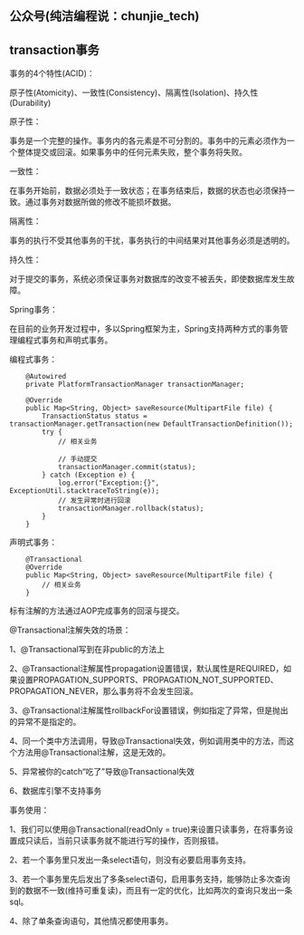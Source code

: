 ## 公众号(纯洁编程说：chunjie_tech)

## transaction事务

事务的4个特性(ACID)：

原子性(Atomicity)、一致性(Consistency)、隔离性(Isolation)、持久性(Durability)

原子性：

事务是一个完整的操作。事务内的各元素是不可分割的。事务中的元素必须作为一个整体提交或回滚。如果事务中的任何元素失败，整个事务将失败。

一致性：

在事务开始前，数据必须处于一致状态；在事务结束后，数据的状态也必须保持一致。通过事务对数据所做的修改不能损坏数据。

隔离性：

事务的执行不受其他事务的干扰，事务执行的中间结果对其他事务必须是透明的。

持久性：

对于提交的事务，系统必须保证事务对数据库的改变不被丢失，即使数据库发生故障。

Spring事务：

在目前的业务开发过程中，多以Spring框架为主，Spring支持两种方式的事务管理编程式事务和声明式事务。

编程式事务：

```
    @Autowired
    private PlatformTransactionManager transactionManager;

    @Override
    public Map<String, Object> saveResource(MultipartFile file) {
        TransactionStatus status = transactionManager.getTransaction(new DefaultTransactionDefinition());
        try {
            // 相关业务
            
            // 手动提交
            transactionManager.commit(status);
        } catch (Exception e) {
            log.error("Exception:{}", ExceptionUtil.stacktraceToString(e));
            // 发生异常时进行回滚
            transactionManager.rollback(status);
        }
    }
```

声明式事务：

```
    @Transactional
    @Override
    public Map<String, Object> saveResource(MultipartFile file) {
        // 相关业务
    }
```

标有注解的方法通过AOP完成事务的回滚与提交。

@Transactional注解失效的场景：

1、@Transactional写到在非public的方法上

2、@Transactional注解属性propagation设置错误，默认属性是REQUIRED，如果设置PROPAGATION_SUPPORTS、PROPAGATION_NOT_SUPPORTED、PROPAGATION_NEVER，那么事务将不会发生回滚。

3、@Transactional注解属性rollbackFor设置错误，例如指定了异常，但是抛出的异常不是指定的。

4、同一个类中方法调用，导致@Transactional失效，例如调用类中的方法，而这个方法用@Transactional注解，这是无效的。

5、异常被你的catch“吃了”导致@Transactional失效

6、数据库引擎不支持事务

事务使用：

1、我们可以使用@Transactional(readOnly = true)来设置只读事务，在将事务设置成只读后，当前只读事务就不能进行写的操作，否则报错。

2、若一个事务里只发出一条select语句，则没有必要启用事务支持。

3、若一个事务里先后发出了多条select语句，启用事务支持，能够防止多次查询到的数据不一致(维持可重复读)，而且有一定的优化，比如两次的查询只发出一条sql。

4、除了单条查询语句，其他情况都使用事务。

